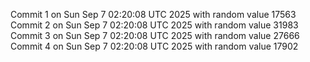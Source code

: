 Commit 1 on Sun Sep  7 02:20:08 UTC 2025 with random value 17563
Commit 2 on Sun Sep  7 02:20:08 UTC 2025 with random value 31983
Commit 3 on Sun Sep  7 02:20:08 UTC 2025 with random value 27666
Commit 4 on Sun Sep  7 02:20:08 UTC 2025 with random value 17902
